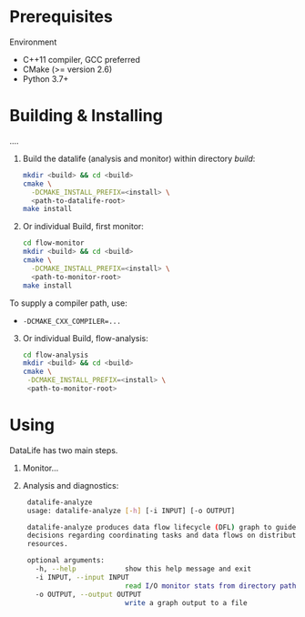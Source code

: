 <!-- -*-Mode: markdown;-*- -->
<!-- $Id: 4098d4ffce45696ec3497ad9e08e712906c9d8fe $ -->


Prerequisites
=============================================================================

Environment
  - C++11 compiler, GCC preferred
  - CMake (>= version 2.6)
  - Python 3.7+



Building & Installing
=============================================================================

....


1. Build the datalife (analysis and monitor) within directory _build_:
   ```sh
   mkdir <build> && cd <build>
   cmake \
     -DCMAKE_INSTALL_PREFIX=<install> \
     <path-to-datalife-root>
   make install
   ```

2. Or individual Build, first monitor:
   ```sh
   cd flow-monitor
   mkdir <build> && cd <build>
   cmake \
     -DCMAKE_INSTALL_PREFIX=<install> \
     <path-to-monitor-root>
   make install
   ```

  To supply a compiler path, use:
  - `-DCMAKE_CXX_COMPILER=...`
  

3. Or individual Build, flow-analysis:
   ```sh
   cd flow-analysis
   mkdir <build> && cd <build>
   cmake \
    -DCMAKE_INSTALL_PREFIX=<install> \
    <path-to-monitor-root>
   ```


Using
=============================================================================

DataLife has two main steps.

1. Monitor...


2. Analysis and diagnostics:

   ```sh
    datalife-analyze
    usage: datalife-analyze [-h] [-i INPUT] [-o OUTPUT]

    datalife-analyze produces data flow lifecycle (DFL) graph to guide
    decisions regarding coordinating tasks and data flows on distributed
    resources.

    optional arguments:
      -h, --help            show this help message and exit
      -i INPUT, --input INPUT
                            read I/O monitor stats from directory path
      -o OUTPUT, --output OUTPUT
                            write a graph output to a file
    ```

